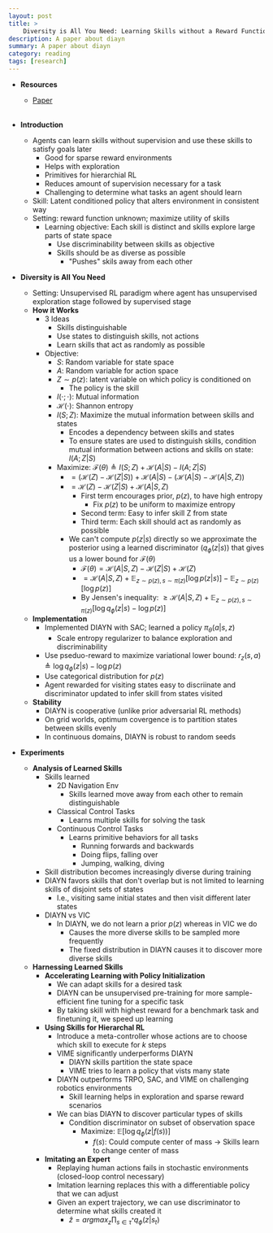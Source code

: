```yaml
---
layout: post
title: >
    Diversity is All You Need: Learning Skills without a Reward Function
description: A paper about diayn
summary: A paper about diayn
category: reading
tags: [research]
---
```


* **Resources**
    - [Paper](https://arxiv.org/abs/1802.06070)
<br><br/>

* **Introduction**
    * Agents can learn skills without supervision and use these skills to satisfy goals later
        * Good for sparse reward environments
        * Helps with exploration
        * Primitives for hierarchial RL
        * Reduces amount of supervision necessary for a task
        * Challenging to determine what tasks an agent should learn
    * Skill: Latent conditioned policy that alters environment in consistent way
    * Setting: reward function unknown; maximize utility of skills
        * Learning objective: Each skill is distinct and skills explore large parts of state space
            * Use discriminability between skills as objective
            * Skills should be as diverse as possible
                * "Pushes" skils away from each other
* **Diversity is All You Need**
    * Setting: Unsupervised RL paradigm where agent has unsupervised exploration stage followed by supervised stage
    * **How it Works**
        * 3 Ideas
            * Skills distinguishable
            * Use states to distinguish skills, not actions
            * Learn skills that act as randomly as possible
        * Objective:
            * $S$: Random variable for state space
            * $A$: Random variable for action space
            * $Z \sim p(z)$: latent variable on which policy is conditioned on
                * The policy is the skill
            * $I(\cdot ; \cdot)$: Mutual information
            * $\mathcal{H}(\cdot)$: Shannon entropy
            * $I(S; Z)$: Maximize the mutual information between skills and states
                * Encodes a dependency between skills and states
                * To ensure states are used to distinguish skills, condition mutual information between actions and skills on state: $I(A; Z \vert S)$
            * Maximize: $\mathcal{F}(\theta) \triangleq I(S; Z) + \mathcal{H}(A \vert S) - I(A; Z \vert S)$
                * $= (\mathcal{H}(Z) - \mathcal{H}(Z \vert S)) + \mathcal{H}(A \vert S) - (\mathcal{H}(A \vert S) - \mathcal{H}(A \vert S, Z))$
                * $= \mathcal{H}(Z) - \mathcal{H}(Z \vert S) + \mathcal{H}(A \vert S, Z)$
                    * First term encourages prior, $p(z)$, to have high entropy
                        * Fix $p(z)$ to be uniform to maximize entropy 
                    * Second term: Easy to infer skill Z from state
                    * Third term: Each skill should act as randomly as possible
                * We can't compute $p(z \vert s)$ directly so we approximate the posterior using a learned discriminator ($q _\phi (z \vert s)$) that gives us a lower bound for $\mathcal{F}(\theta)$
                    * $\mathcal{F}(\theta) = \mathcal{H}(A \vert S, Z) - \mathcal{H}(Z \vert S) + \mathcal{H}(Z)$
                    * $= \mathcal{H}(A \vert S, Z) + \mathbb{E} _{z \sim p(z), s \sim \pi(z)}[\log p(z \vert s)] - \mathbb{E} _{z \sim p(z)}[\log p(z)]$
                    * By Jensen's inequality: $\geq  \mathcal{H}(A \vert S, Z) + \mathbb{E} _{z \sim p(z), s \sim \pi(z)}[\log q _{\phi}(z \vert s) - \log p(z)]$
    * **Implementation**
        * Implemented DIAYN with SAC; learned a policy $\pi _\theta(a \vert s, z)$
            * Scale entropy regularizer to balance exploration and discriminability
        * Use pseduo-reward to maximize variational lower bound: $r_z(s,a) \triangleq \log q _{\phi}(z \vert s) - \log p(z)$
        * Use categorical distribution for $p(z)$
        * Agent rewarded for visiting states easy to discriinate and discriminator updated to infer skill from states visited
    * **Stability**
        * DIAYN is cooperative (unlike prior adversarial RL methods)
        * On grid worlds, optimum covergence is to partition states between skills evenly
        * In continuous domains, DIAYN is robust to random seeds
* **Experiments**
    * **Analysis of Learned Skills**
        * Skills learned
            * 2D Navigation Env
                * Skills learned move away from each other to remain distinguishable
            * Classical Control Tasks
                * Learns multiple skills for solving the task
            * Continuous Control Tasks
                * Learns primitive behaviors for all tasks
                    * Running forwards and backwards
                    * Doing flips, falling over
                    * Jumping, walking, diving
        * Skill distribution becomes increasingly diverse during training
        * DIAYN favors skills that don't overlap but is not limited to learning skills of disjoint sets of states
            * I.e., visiting same initial states and then visit different later states
        * DIAYN vs VIC
            * In DIAYN, we do not learn a prior $p(z)$ whereas in VIC we do
                * Causes the more diverse skills to be sampled more frequently
                * The fixed distribution in DIAYN causes it to discover more diverse skills
    * **Harnessing Learned Skills**
        * **Accelerating Learning with Policy Initialization**
            * We can adapt skills for a desired task
            * DIAYN can be unsupervised pre-training for more sample-efficient fine tuning for a specific task
            * By taking skill with highest reward for a benchmark task and finetuning it, we speed up learning
        * **Using Skills for Hierarchal RL**
            * Introduce a meta-controller whose actions are to choose which skill to execute for $k$ steps
            * VIME significantly underperforms DIAYN
                * DIAYN skills partition the state space
                * VIME tries to learn a policy that vists many state
            * DIAYN outperforms TRPO, SAC, and VIME on challenging robotics environments
                * Skill learning helps in exploration and sparse reward scenarios
            * We can bias DIAYN to discover particular types of skills
                * Condition discriminator on subset of observation space
                    * Maximize: $\mathbb{E}[\log q _{\phi}(z \vert f(s))]$
                        * $f(s)$: Could compute center of mass $\rightarrow$ Skills learn to change center of mass
        * **Imitating an Expert**
            * Replaying human actions fails in stochastic environments (closed-loop control necessary)
            * Imitation learning replaces this with a differentiable policy that we can adjust
            * Given an expert trajectory, we can use discriminator to determine what skills created it
                * $\hat{z} = argmax_z \prod _{s \in \tau^\ast}q _{\phi}(z \vert s_t)$